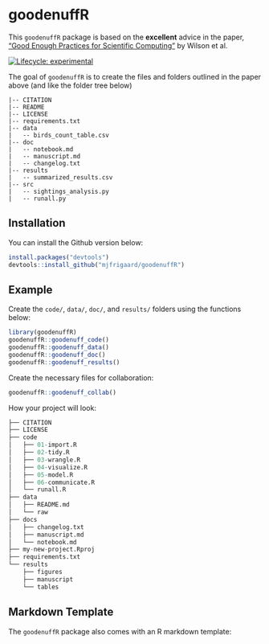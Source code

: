 
<!-- README.md is generated from README.Rmd. Please edit that file -->

# goodenuffR

This `goodenuffR` package is based on the **excellent** advice in the
paper, [“Good Enough Practices for Scientific
Computing”](https://swcarpentry.github.io/good-enough-practices-in-scientific-computing/)
by Wilson et al. 

<!-- badges: start -->

[![Lifecycle:
experimental](https://img.shields.io/badge/lifecycle-experimental-orange.svg)](https://lifecycle.r-lib.org/articles/stages.html#experimental)
<!-- badges: end -->

The goal of `goodenuffR` is to create the files and folders outlined in
the paper above (and like the folder tree below)

    |-- CITATION
    |-- README
    |-- LICENSE
    |-- requirements.txt
    |-- data
    |   -- birds_count_table.csv
    |-- doc
    |   -- notebook.md
    |   -- manuscript.md
    |   -- changelog.txt
    |-- results
    |   -- summarized_results.csv
    |-- src
    |   -- sightings_analysis.py
    |   -- runall.py

## Installation

You can install the Github version below:

``` r
install.packages("devtools")
devtools::install_github("mjfrigaard/goodenuffR")
```

## Example

Create the `code/`, `data/`, `doc/`, and `results/` folders using the
functions below:

``` r
library(goodenuffR)
goodenuffR::goodenuff_code()   
goodenuffR::goodenuff_data()   
goodenuffR::goodenuff_doc()   
goodenuffR::goodenuff_results()
```

Create the necessary files for collaboration:

``` r
goodenuffR::goodenuff_collab()
```

How your project will look:

``` r
├── CITATION
├── LICENSE
├── code
│   ├── 01-import.R
│   ├── 02-tidy.R
│   ├── 03-wrangle.R
│   ├── 04-visualize.R
│   ├── 05-model.R
│   ├── 06-communicate.R
│   └── runall.R
├── data
│   ├── README.md
│   └── raw
├── docs
│   ├── changelog.txt
│   ├── manuscript.md
│   └── notebook.md
├── my-new-project.Rproj
├── requirements.txt
└── results
    ├── figures
    ├── manuscript
    └── tables
```

## Markdown Template

The `goodenuffR` package also comes with an R markdown template:
